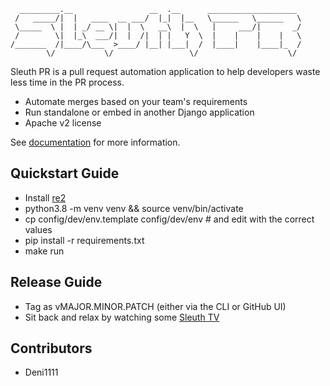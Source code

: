 ```
  _________.__                 __  .__      ____________________ 
 /   _____/|  |   ____  __ ___/  |_|  |__   \______   \______   \
 \_____  \ |  | _/ __ \|  |  \   __\  |  \   |     ___/|       _/
 /        \|  |_\  ___/|  |  /|  | |   Y  \  |    |    |    |   \
/_______  /|____/\___  >____/ |__| |___|  /  |____|    |____|_  /
        \/           \/                 \/                    \/ 
```

Sleuth PR is a pull request automation application to help developers waste less time in the PR process.

- Automate merges based on your team's requirements
- Run standalone or embed in another Django application
- Apache v2 license

See [documentation](https://sleuth-pr.readthedocs.io/en/latest/) for more information.


Quickstart Guide
----------------

- Install [re2](https://github.com/google/re2/tree/2020-10-01)
- python3.8 -m venv venv && source venv/bin/activate
- cp config/dev/env.template config/dev/env # and edit with the correct values
- pip install -r requirements.txt
- make run

Release Guide
-------------

- Tag as vMAJOR.MINOR.PATCH (either via the CLI or GitHub UI)
- Sit back and relax by watching some [Sleuth TV](https://www.youtube.com/channel/UCmIIOHKgJnGQruIVD_Zx71g)

Contributors
------------

- Deni1111
